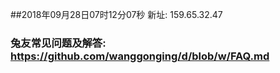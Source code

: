 ##2018年09月28日07时12分07秒 新址: 159.65.32.47
### 兔友常见问题及解答: https://github.com/wanggonging/d/blob/w/FAQ.md
